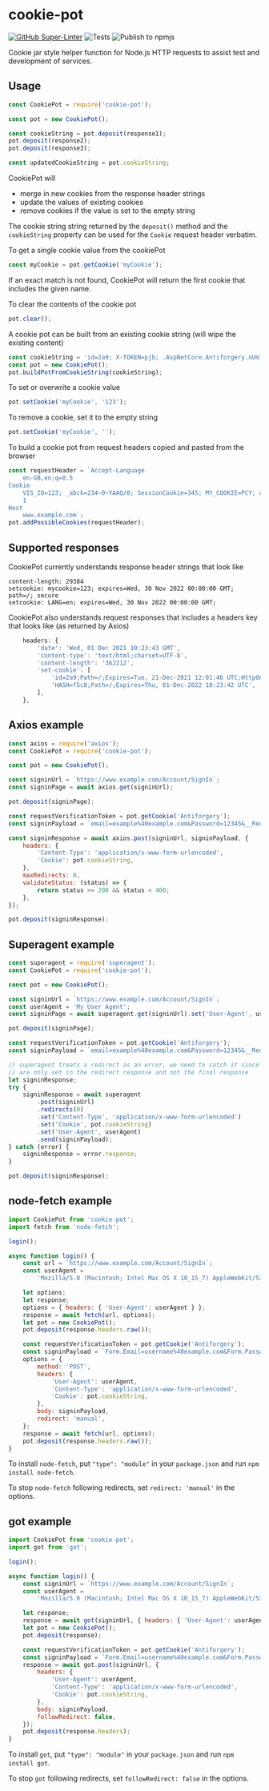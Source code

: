 # cookie-pot

[![GitHub Super-Linter](https://github.com/Qarj/cookie-pot/workflows/Lint%20Code%20Base/badge.svg)](https://github.com/marketplace/actions/super-linter)
![Tests](https://github.com/Qarj/cookie-pot/workflows/Tests/badge.svg)
![Publish to npmjs](https://github.com/Qarj/cookie-pot/workflows/Publish%20to%20npmjs/badge.svg)

Cookie jar style helper function for Node.js HTTP requests to assist test and development of services.

## Usage

```js
const CookiePot = require('cookie-pot');

const pot = new CookiePot();

const cookieString = pot.deposit(response1);
pot.deposit(response2);
pot.deposit(response3);

const updatedCookieString = pot.cookieString;
```

CookiePot will

-   merge in new cookies from the response header strings
-   update the values of existing cookies
-   remove cookies if the value is set to the empty string

The cookie string string returned by the `deposit()` method and the `cookieString` property can be used for the `Cookie` request header verbatim.

To get a single cookie value from the cookiePot

```js
const myCookie = pot.getCookie('myCookie');
```

If an exact match is not found, CookiePot will return the first cookie that includes the given name.

To clear the contents of the cookie pot

```js
pot.clear();
```

A cookie pot can be built from an existing cookie string (will wipe the existing content)

```js
const cookieString = 'id=2a9; X-TOKEN=pjb; .AspNetCore.Antiforgery.nUm79WDWtTU=xyz; LANG=de';
const pot = new CookiePot();
pot.buildPotFromCookieString(cookieString);
```

To set or overwrite a cookie value

```js
pot.setCookie('myCookie', '123');
```

To remove a cookie, set it to the empty string

```js
pot.setCookie('myCookie', '');
```

To build a cookie pot from request headers copied and pasted from the browser

```js
const requestHeader = `Accept-Language
    en-GB,en;q=0.5
Cookie
    VIS_ID=123; _abck=234~0~YAAQ/0; SessionCookie=345; MY_COOKIE=PCY; amaze=34=34; last=1
    1
Host
    www.example.com`;
pot.addPossibleCookies(requestHeader);
```

## Supported responses

CookiePot currently understands response header strings that look like

```lang-text
content-length: 29384
setcookie: mycookie=123; expires=Wed, 30 Nov 2022 00:00:00 GMT; path=/; secure
setcookie: LANG=en; expires=Wed, 30 Nov 2022 00:00:00 GMT;
```

CookiePot also understands request responses that includes a headers key that looks like (as returned by Axios)

```js
    headers: {
        'date': 'Wed, 01 Dec 2021 10:23:43 GMT',
        'content-type': 'text/html;charset=UTF-8',
        'content-length': '362212',
        'set-cookie': [
            'id=2a9;Path=/;Expires=Tue, 21-Dec-2021 12:01:46 UTC;HttpOnly;Secure',
            'HASH=f5c8;Path=/;Expires=Thu, 01-Dec-2022 10:23:42 UTC',
        ],
    },
```

## Axios example

```js
const axios = require('axios');
const CookiePot = require('cookie-pot');

const pot = new CookiePot();

const signinUrl = `https://www.example.com/Account/SignIn`;
const signinPage = await axios.get(signinUrl);

pot.deposit(signinPage);

const requestVerificationToken = pot.getCookie('Antiforgery');
const signinPayload = `email=example%40example.com&Password=12345&__RequestVerificationToken=${requestVerificationToken}`;

const signinResponse = await axios.post(signinUrl, signinPayload, {
    headers: {
        'Content-Type': 'application/x-www-form-urlencoded',
        'Cookie': pot.cookieString,
    },
    maxRedirects: 0,
    validateStatus: (status) => {
        return status >= 200 && status < 400;
    },
});

pot.deposit(signinResponse);
```

## Superagent example

```js
const superagent = require('superagent');
const CookiePot = require('cookie-pot');

const pot = new CookiePot();

const signinUrl = `https://www.example.com/Account/SignIn`;
const userAgent = 'My User Agent';
const signinPage = await superagent.get(signinUrl).set('User-Agent', userAgent);

pot.deposit(signinPage);

const requestVerificationToken = pot.getCookie('Antiforgery');
const signinPayload = `email=example%40example.com&Password=12345&__RequestVerificationToken=${requestVerificationToken}`;

// superagent treats a redirect as an error, we need to catch it since the login cookies
// are only set in the redirect response and not the final response
let signinResponse;
try {
    signinResponse = await superagent
        .post(signinUrl)
        .redirects(0)
        .set('Content-Type', 'application/x-www-form-urlencoded')
        .set('Cookie', pot.cookieString)
        .set('User-Agent', userAgent)
        .send(signinPayload);
} catch (error) {
    signinResponse = error.response;
}

pot.deposit(signinResponse);
```

## node-fetch example

```js
import CookiePot from 'cookie-pot';
import fetch from 'node-fetch';

login();

async function login() {
    const url = `https://www.example.com/Account/SignIn`;
    const userAgent =
        'Mozilla/5.0 (Macintosh; Intel Mac OS X 10_15_7) AppleWebKit/537.36 (KHTML, like Gecko) Chrome/108.0.4472.114 Safari/537.36';

    let options;
    let response;
    options = { headers: { 'User-Agent': userAgent } };
    response = await fetch(url, options);
    let pot = new CookiePot();
    pot.deposit(response.headers.raw());

    const requestVerificationToken = pot.getCookie('Antiforgery');
    const signinPayload = `Form.Email=username%40example.com&Form.Password=pass123&Form.RememberMe=true&__RequestVerificationToken=${requestVerificationToken}&Form.RememberMe=true`;
    options = {
        method: 'POST',
        headers: {
            'User-Agent': userAgent,
            'Content-Type': 'application/x-www-form-urlencoded',
            'Cookie': pot.cookieString,
        },
        body: signinPayload,
        redirect: 'manual',
    };
    response = await fetch(url, options);
    pot.deposit(response.headers.raw());
}
```

To install `node-fetch`, put `"type": "module"` in your `package.json` and run `npm install node-fetch`.

To stop `node-fetch` following redirects, set `redirect: 'manual'` in the options.

## got example

```js
import CookiePot from 'cookie-pot';
import got from 'got';

login();

async function login() {
    const signinUrl = `https://www.example.com/Account/SignIn`;
    const userAgent =
        'Mozilla/5.0 (Macintosh; Intel Mac OS X 10_15_7) AppleWebKit/537.36 (KHTML, like Gecko) Chrome/108.0.4472.114 Safari/537.36';

    let response;
    response = await got(signinUrl, { headers: { 'User-Agent': userAgent } });
    let pot = new CookiePot();
    pot.deposit(response);

    const requestVerificationToken = pot.getCookie('Antiforgery');
    const signinPayload = `Form.Email=username%40example.com&Form.Password=pass123&Form.RememberMe=true&__RequestVerificationToken=${requestVerificationToken}&Form.RememberMe=true`;
    response = await got.post(signinUrl, {
        headers: {
            'User-Agent': userAgent,
            'Content-Type': 'application/x-www-form-urlencoded',
            'Cookie': pot.cookieString,
        },
        body: signinPayload,
        followRedirect: false,
    });
    pot.deposit(response.headers);
}
```

To install `got`, put `"type": "module"` in your `package.json` and run `npm install got`.

To stop `got` following redirects, set `followRedirect: false` in the options.
